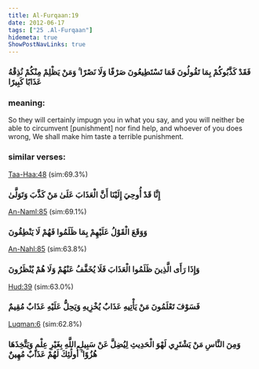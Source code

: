 ```yaml
---
title: Al-Furqaan:19
date: 2012-06-17
tags: ["25 .Al-Furqaan"]
hidemeta: true 
ShowPostNavLinks: true 
---
```

### فَقَدْ كَذَّبُوكُمْ بِمَا تَقُولُونَ فَمَا تَسْتَطِيعُونَ صَرْفًا وَلَا نَصْرًا ۚ وَمَنْ يَظْلِمْ مِنْكُمْ نُذِقْهُ عَذَابًا كَبِيرًا
### meaning: 
So they will certainly impugn you in what you say, and you will neither be able to circumvent [punishment] nor find help, and whoever of you does wrong, We shall make him taste a terrible punishment.
### similar verses: 

[Taa-Haa:48](/20/48) (sim:69.3%)

### إِنَّا قَدْ أُوحِيَ إِلَيْنَا أَنَّ الْعَذَابَ عَلَىٰ مَنْ كَذَّبَ وَتَوَلَّىٰ

[An-Naml:85](/27/85) (sim:69.1%)

### وَوَقَعَ الْقَوْلُ عَلَيْهِمْ بِمَا ظَلَمُوا فَهُمْ لَا يَنْطِقُونَ

[An-Nahl:85](/16/85) (sim:63.8%)

### وَإِذَا رَأَى الَّذِينَ ظَلَمُوا الْعَذَابَ فَلَا يُخَفَّفُ عَنْهُمْ وَلَا هُمْ يُنْظَرُونَ

[Hud:39](/11/39) (sim:63.0%)

### فَسَوْفَ تَعْلَمُونَ مَنْ يَأْتِيهِ عَذَابٌ يُخْزِيهِ وَيَحِلُّ عَلَيْهِ عَذَابٌ مُقِيمٌ

[Luqman:6](/31/6) (sim:62.8%)

### وَمِنَ النَّاسِ مَنْ يَشْتَرِي لَهْوَ الْحَدِيثِ لِيُضِلَّ عَنْ سَبِيلِ اللَّهِ بِغَيْرِ عِلْمٍ وَيَتَّخِذَهَا هُزُوًا ۚ أُولَٰئِكَ لَهُمْ عَذَابٌ مُهِينٌ
